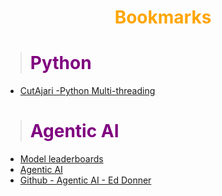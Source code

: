 # <center><b><span style="color:orange">Bookmarks</span></b></center>

> # <b><span style="color:purple">Python</span></b>
* [CutAjari -Python Multi-threading](https://github.com/cutajarj/multithreadinginpython.git)

> # <b><span style="color:purple">Agentic AI</span></b>
* [Model leaderboards](https://www.vellum.ai/llm-leaderboard?utm_source=direct&utm_medium=none)
* [Agentic AI](https://edwarddonner.com/2025/04/21/the-complete-agentic-ai-engineering-course/)
* [Github - Agentic AI - Ed Donner](https://github.com/ed-donner/agents)